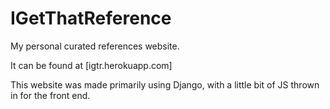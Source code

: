 # IGetThatReference

My personal curated references website.

It can be found at [igtr.herokuapp.com]

This website was made primarily using Django, with a little bit of JS thrown in for the front end.
